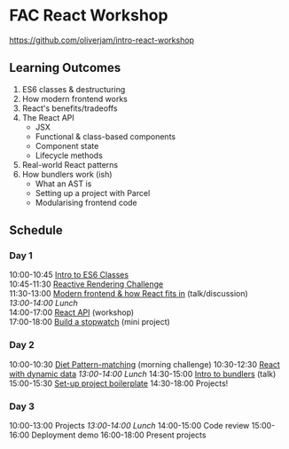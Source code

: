 # FAC React Workshop

https://github.com/oliverjam/intro-react-workshop

## Learning Outcomes

1. ES6 classes & destructuring
2. How modern frontend works
3. React's benefits/tradeoffs
4. The React API
    - JSX
    - Functional & class-based components
    - Component state
    - Lifecycle methods
5. Real-world React patterns
6. How bundlers work (ish)
    - What an AST is
    - Setting up a project with Parcel
    - Modularising frontend code

## Schedule

### Day 1

10:00-10:45 [Intro to ES6 Classes](https://github.com/oliverjam/es6-class-intro)  
10:45-11:30 [Reactive Rendering Challenge](https://github.com/foundersandcoders/mc-react-solves-what-now)  
11:30-13:00 [Modern frontend & how React fits in](https://hackmd.io/p/SJauYz6EM#) (talk/discussion)  
_13:00-14:00 Lunch_  
14:00-17:00 [React API](https://github.com/oliverjam/intro-react-workshop) (workshop)  
17:00-18:00 [Build a stopwatch](https://github.com/oliverjam/intro-react-workshop/blob/master/workshop-top-notch-stopwatch) (mini project)  

### Day 2

10:00-10:30 [Diet Pattern-matching](https://github.com/foundersandcoders/mc-diet-pattern-matching) (morning challenge)
10:30-12:30 [React with dynamic data](https://github.com/sofiapoh/react-dynamic-data-workshop)
_13:00-14:00 Lunch_
14:30-15:00 [Intro to bundlers](https://hackmd.io/p/rJBLi5mSf) (talk)
15:00-15:30 [Set-up project boilerplate](https://github.com/oliverjam/fac-react-project)
14:30-18:00 Projects!

### Day 3

10:00-13:00 Projects
_13:00-14:00 Lunch_
14:00-15:00 Code review
15:00-16:00 Deployment demo
16:00-18:00 Present projects
